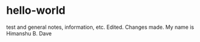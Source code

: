 hello-world
===========

test and general notes, information, etc.
Edited.
Changes made. My name is Himanshu B. Dave
